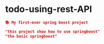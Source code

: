 # todo-using-rest-API

```json 
📚 My first-ever spring boost project

"this project show how to use springboost"
"the basic springboost"
```
